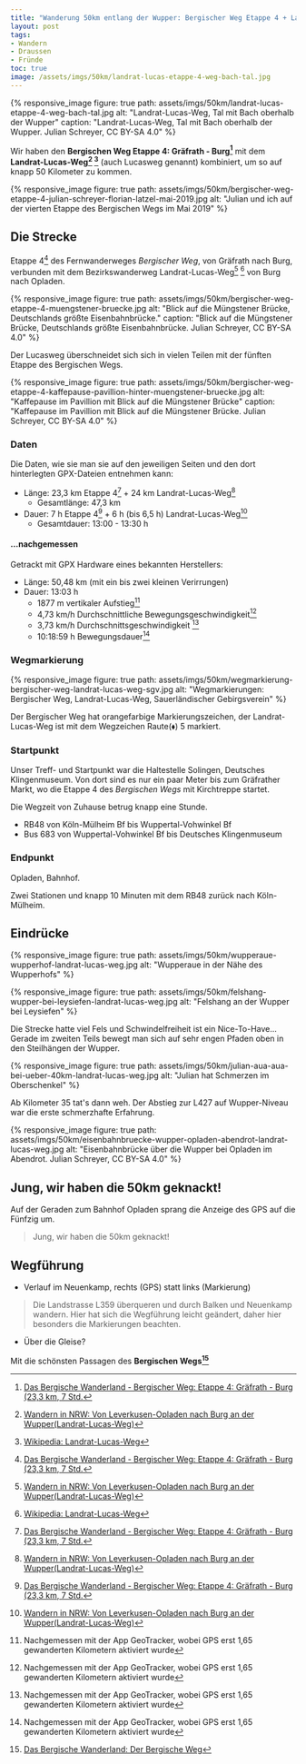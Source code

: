 ```yaml
---
title: "Wanderung 50km entlang der Wupper: Bergischer Weg Etappe 4 + Landrat Lucas Weg"
layout: post
tags:
- Wandern
- Draussen
- Fründe
toc: true
image: /assets/imgs/50km/landrat-lucas-etappe-4-weg-bach-tal.jpg
---
```

{% responsive_image figure: true path: assets/imgs/50km/landrat-lucas-etappe-4-weg-bach-tal.jpg 
alt: "Landrat-Lucas-Weg, Tal mit Bach oberhalb der Wupper" 
caption: "Landrat-Lucas-Weg, Tal mit Bach oberhalb der Wupper. Julian Schreyer, CC BY-SA 4.0" %}

Wir haben den **Bergischen Weg Etappe 4\: Gräfrath - Burg[^etappe4]** 
mit dem **Landrat-Lucas-Weg[^lucas1] [^lucas2]** (auch Lucasweg genannt) kombiniert,
um so auf knapp 50 Kilometer zu kommen.

{% responsive_image figure: true path: assets/imgs/50km/bergischer-weg-etappe-4-julian-schreyer-florian-latzel-mai-2019.jpg
alt: "Julian und ich auf der vierten Etappe des Bergischen Wegs im Mai 2019" %}

<!--break-->
## Die Strecke

Etappe 4[^etappe4] des Fernwanderweges *Bergischer Weg*, von Gräfrath nach Burg,
verbunden mit dem Bezirkswanderweg Landrat-Lucas-Weg[^lucas1] [^lucas2] von Burg nach Opladen.

{% responsive_image figure: true path: assets/imgs/50km/bergischer-weg-etappe-4-muengstener-bruecke.jpg 
alt: "Blick auf die Müngstener Brücke, Deutschlands größte Eisenbahnbrücke." 
caption: "Blick auf die Müngstener Brücke, Deutschlands größte Eisenbahnbrücke. Julian Schreyer, CC BY-SA 4.0" %}

Der Lucasweg überschneidet sich sich in vielen Teilen 
mit der fünften Etappe des Bergischen Wegs.

{% responsive_image figure: true path: assets/imgs/50km/bergischer-weg-etappe-4-kaffepause-pavillion-hinter-muengstener-bruecke.jpg
alt: "Kaffepause im Pavillion mit Blick auf die Müngstener Brücke" 
caption: "Kaffepause im Pavillion mit Blick auf die Müngstener Brücke. Julian Schreyer, CC BY-SA 4.0" %}

### Daten

Die Daten, wie sie man sie auf den jeweiligen Seiten 
und den dort hinterlegten GPX-Dateien entnehmen kann:

- Länge: 23,3 km Etappe 4[^etappe4] + 24 km Landrat-Lucas-Weg[^lucas1]
  - Gesamtlänge: 47,3 km
- Dauer: 7 h Etappe 4[^etappe4] + 6 h (bis 6,5 h) Landrat-Lucas-Weg[^lucas1]
  - Gesamtdauer: 13:00 - 13:30 h 

#### ...nachgemessen

Getrackt mit GPX Hardware eines bekannten Herstellers:

- Länge: 50,48 km (mit ein bis zwei kleinen Verirrungen)
- Dauer: 13:03 h
  - 1877 m vertikaler Aufstieg[^geotracker]
  - 4,73 km/h Durchschnittliche Bewegungsgeschwindigkeit[^geotracker]
  - 3,73 km/h Durchschnittsgeschwindigkeit [^geotracker]
  - 10:18:59 h Bewegungsdauer[^geotracker]

### Wegmarkierung

{% responsive_image figure: true path: assets/imgs/50km/wegmarkierung-bergischer-weg-landrat-lucas-weg-sgv.jpg 
alt: "Wegmarkierungen: Bergischer Weg, Landrat-Lucas-Weg, Sauerländischer Gebirgsverein" %}

Der Bergischer Weg hat orangefarbige Markierungszeichen, 
der Landrat-Lucas-Weg ist mit dem Wegzeichen Raute(⬧) 5 markiert.

### Startpunkt

Unser Treff- und Startpunkt war die Haltestelle Solingen, Deutsches Klingenmuseum.
Von dort sind es nur ein paar Meter bis zum Gräfrather Markt, 
wo die Etappe 4 des *Bergischen Wegs* mit Kirchtreppe startet.

Die Wegzeit von Zuhause betrug knapp eine Stunde.  
- RB48 von Köln-Mülheim Bf bis Wuppertal-Vohwinkel Bf
- Bus 683 von Wuppertal-Vohwinkel Bf bis Deutsches Klingenmuseum


### Endpunkt

Opladen, Bahnhof.

Zwei Stationen und knapp 10 Minuten mit dem RB48 zurück nach Köln-Mülheim.

## Eindrücke

{% responsive_image figure: true path: assets/imgs/50km/wupperaue-wupperhof-landrat-lucas-weg.jpg 
alt: "Wupperaue in der Nähe des Wupperhofs" 
%}

{% responsive_image figure: true path: assets/imgs/50km/felshang-wupper-bei-leysiefen-landrat-lucas-weg.jpg 
alt: "Felshang an der Wupper bei Leysiefen" %}

Die Strecke hatte viel Fels und Schwindelfreiheit ist ein Nice-To-Have...
Gerade im zweiten Teils bewegt man sich auf sehr engen Pfaden oben in den Steilhängen der Wupper.

{% responsive_image figure: true path: assets/imgs/50km/julian-aua-aua-bei-ueber-40km-landrat-lucas-weg.jpg 
alt: "Julian hat Schmerzen im Oberschenkel" %}

Ab Kilometer 35 tat's dann weh. 
Der Abstieg zur L427 auf Wupper-Niveau war die erste schmerzhafte Erfahrung.

{% responsive_image figure: true path: assets/imgs/50km/eisenbahnbruecke-wupper-opladen-abendrot-landrat-lucas-weg.jpg 
alt: "Eisenbahnbrücke über die Wupper bei Opladen im Abendrot. Julian Schreyer, CC BY-SA 4.0" %}

## Jung, wir haben die 50km geknackt!

Auf der Geraden zum Bahnhof Opladen sprang die Anzeige des GPS auf die Fünfzig um.

> Jung, wir haben die 50km geknackt!

## Wegführung

- Verlauf im Neuenkamp, rechts (GPS) statt links (Markierung) 
> Die Landstrasse L359 überqueren und durch Balken und Neuenkamp wandern. 
> Hier hat sich die Wegführung leicht geändert, daher hier besonders die Markierungen beachten.
- Über die Gleise?


Mit die schönsten Passagen des **Bergischen Wegs[^berg]** 

[^etappe4]: [Das Bergische Wanderland - Bergischer Weg: Etappe 4: Gräfrath - Burg (23,3 km, 7 Std.](https://www.bergisches-wanderland.de/de/bergischer-weg/etappen-des-bergischen-weges/etappe-4-graefrath-burg-233-km-7-std/index.html)
[^lucas1]: [Wandern in NRW: Von Leverkusen-Opladen nach Burg an der Wupper(Landrat-Lucas-Weg)](https://www.wanderwege-nrw.de/wandern-in-nrw/bergisches-land/leverkusen-opladen---burg-an-der-wupper.php)
[^lucas2]: [Wikipedia: Landrat-Lucas-Weg](https://de.wikipedia.org/wiki/Landrat-Lucas-Weg)
[^sgv]: [Sauerländischer Gebirgsverein](https://sgv.de)
[^jules]: [Julian, @lone_wolf_and_cubs](https://www.instagram.com/lone_wolf_and_cubs/)
[^berg]: [Das Bergische Wanderland: Der Bergische Weg](https://www.bergisches-wanderland.de/de/bergischer-weg/portrait/index.html)
[^geotracker]: Nachgemessen mit der App GeoTracker, wobei GPS erst 1,65 gewanderten Kilometern aktiviert wurde 
